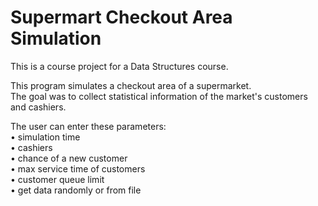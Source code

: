 # Supermart Checkout Area Simulation  

This is a course project for a Data Structures course.  
  
This program simulates a checkout area of a supermarket.  
The goal was to collect statistical information of the market's customers and cashiers.  
  
The user can enter these parameters:   
• simulation time  
• cashiers  
• chance of a new customer  
• max service time of customers  
• customer queue limit  
• get data randomly or from file  
  
